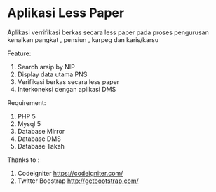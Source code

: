 # Aplikasi Less Paper

Aplikasi verrifikasi berkas  secara less paper pada proses pengurusan kenaikan pangkat , pensiun , karpeg dan karis/karsu

Feature:
1. Search arsip by NIP
2. Display data utama PNS
3. Verifikasi berkas secara less paper
4. Interkoneksi dengan aplikasi DMS

Requirement:
1. PHP 5
2. Mysql 5
3. Database Mirror
4. Database DMS
5. Database Takah

Thanks to :
1. Codeigniter  https://codeigniter.com/
2. Twitter Boostrap  http://getbootstrap.com/

